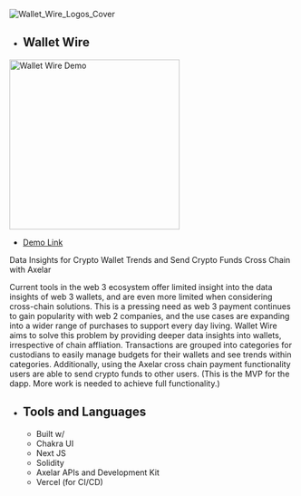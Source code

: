 ![Wallet_Wire_Logos_Cover](https://user-images.githubusercontent.com/100870737/195976418-6315da2c-c06d-499f-bd8a-f76aa5741e46.png)
* ## Wallet Wire

<img src="https://user-images.githubusercontent.com/100870737/195983142-4bb4e0d0-98ba-4f40-b83a-83f2dae79ffc.gif" alt="Wallet Wire Demo" title="Wallet Wire Showcase Gif" width="300"/>

* [Demo Link](https://walletwire.vercel.app/dashboard)

Data Insights for Crypto Wallet Trends and Send Crypto Funds Cross Chain with Axelar

Current tools in the web 3 ecosystem offer limited insight into the data insights of web 3 wallets, and are even more limited when considering cross-chain solutions. This is a pressing need as web 3 payment continues to gain popularity with web 2 companies, and the use cases are expanding into a wider range of purchases to support every day living. Wallet Wire aims to solve this problem by providing deeper data insights into wallets, irrespective of chain affliation. Transactions are grouped into categories for custodians to easily manage budgets for their wallets and see trends within categories. Additionally, using the Axelar cross chain payment functionality users are able to send crypto funds to other users. (This is the MVP for the dapp. More work is needed to achieve full functionality.)

 *  ## Tools and Languages
    * Built w/ 
    * Chakra UI
    * Next JS
    * Solidity
    * Axelar APIs and Development Kit
    * Vercel (for CI/CD)
